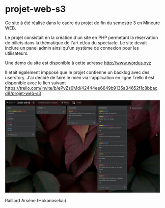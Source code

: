# projet-web-s3
 
Ce site à été réalisé dans le cadre du projet de fin du semestre 3 en Mineure WEB.

Le projet consistait en la création d'un site en PHP permetant la réservation de billets dans la thématique de l'art et/ou du spectacle.
Le site devait inclure un panel admin ainsi qu'un système de connexion pour les utilisateurs.

Une demo du site est disponible à cette adresse http://www.wordus.xyz

Il était également impposé que le projet contienne un backlog avec des userstory. J'ai décidé de faire le mien via l'application en ligne Trello il est disponible avec le lien suivant https://trello.com/invite/b/ePyZs6Md/42444ee6649b9135a34652f1c8bbacd8/projet-web-s3

![img.png](assets/images/img.png)

Raillard Arsène (Hokanosekai)
